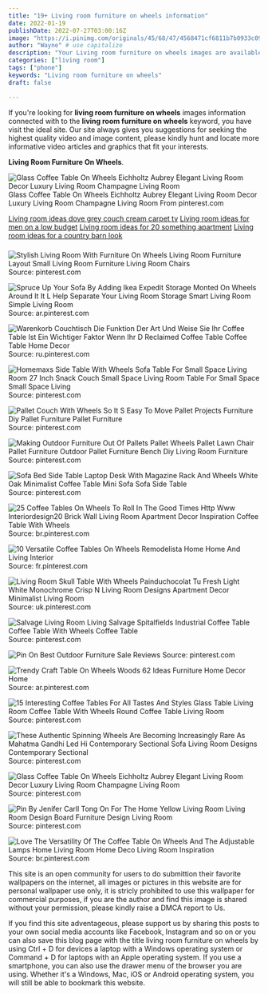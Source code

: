 ```yaml
---
title: "19+ Living room furniture on wheels information"
date: 2022-01-19
publishDate: 2022-07-27T03:00:16Z
image: "https://i.pinimg.com/originals/45/68/47/4568471cf6811b7b0933c09e977e3441.jpg"
author: "Wayne" # use capitalize
description: "Your Living room furniture on wheels images are available in this site. Living room furniture on wheels are a topic that is being searched for and liked by netizens now. You can Get the Living room furniture on wheels files here. Download all royalty-free images."
categories: ["living room"]
tags: ["phone"]
keywords: "Living room furniture on wheels"
draft: false

---
```


If you're looking for **living room furniture on wheels** images information connected with to the **living room furniture on wheels** keyword, you have visit the ideal  site.  Our site always  gives you  suggestions  for seeking  the highest  quality video and image  content, please kindly hunt and locate more informative video articles and graphics  that fit your interests.

**Living Room Furniture On Wheels**. 

![Glass Coffee Table On Wheels Eichholtz Aubrey Elegant Living Room Decor Luxury Living Room Champagne Living Room](https://i.pinimg.com/originals/af/f0/06/aff006c8dfdd47f47938202676669a9e.jpg "Glass Coffee Table On Wheels Eichholtz Aubrey Elegant Living Room Decor Luxury Living Room Champagne Living Room")
Glass Coffee Table On Wheels Eichholtz Aubrey Elegant Living Room Decor Luxury Living Room Champagne Living Room From pinterest.com

[Living room ideas dove grey couch cream carpet tv](/living-room-ideas-dove-grey-couch-cream-carpet-tv/)
[Living room ideas for men on a low budget](/living-room-ideas-for-men-on-a-low-budget/)
[Living room ideas for 20 something apartment](/living-room-ideas-for-20-something-apartment/)
[Living room ideas for a country barn look](/living-room-ideas-for-a-country-barn-look/)



### 

 


![Stylish Living Room With Furniture On Wheels Living Room Furniture Layout Small Living Room Furniture Living Room Chairs](https://i.pinimg.com/originals/53/ea/15/53ea15e271ac067e0f9684f8522428bf.jpg "Stylish Living Room With Furniture On Wheels Living Room Furniture Layout Small Living Room Furniture Living Room Chairs")
Source: pinterest.com

 

![Spruce Up Your Sofa By Adding Ikea Expedit Storage Monted On Wheels Around It It L Help Separate Your Living Room Storage Smart Living Room Simple Living Room](https://i.pinimg.com/originals/07/6d/dd/076ddd64e7c7f31d8806a93c42c43ac7.jpg "Spruce Up Your Sofa By Adding Ikea Expedit Storage Monted On Wheels Around It It L Help Separate Your Living Room Storage Smart Living Room Simple Living Room")
Source: ar.pinterest.com

 

![Warenkorb Couchtisch Die Funktion Der Art Und Weise Sie Ihr Coffee Table Ist Ein Wichtiger Faktor Wenn Ihr D Reclaimed Coffee Table Coffee Table Home Decor](https://i.pinimg.com/originals/cb/39/00/cb39007750c8fc1410799d83c96b8015.jpg "Warenkorb Couchtisch Die Funktion Der Art Und Weise Sie Ihr Coffee Table Ist Ein Wichtiger Faktor Wenn Ihr D Reclaimed Coffee Table Coffee Table Home Decor")
Source: ru.pinterest.com

 

![Homemaxs Side Table With Wheels Sofa Table For Small Space Living Room 27 Inch Snack Couch Small Space Living Room Table For Small Space Small Space Living](https://i.pinimg.com/736x/46/3b/41/463b419f859a5388acdaa24f40b93780.jpg "Homemaxs Side Table With Wheels Sofa Table For Small Space Living Room 27 Inch Snack Couch Small Space Living Room Table For Small Space Small Space Living")
Source: pinterest.com

 

![Pallet Couch With Wheels So It S Easy To Move Pallet Projects Furniture Diy Pallet Furniture Pallet Furniture](https://i.pinimg.com/originals/a7/5c/05/a75c05d2f16ff3dd0fe02eced1a804d3.jpg "Pallet Couch With Wheels So It S Easy To Move Pallet Projects Furniture Diy Pallet Furniture Pallet Furniture")
Source: pinterest.com

 

![Making Outdoor Furniture Out Of Pallets Pallet Wheels Pallet Lawn Chair Pallet Furniture Outdoor Pallet Furniture Bench Diy Living Room Furniture](https://i.pinimg.com/736x/95/14/ec/9514ece5d9d8253e6488d90619d4f887.jpg "Making Outdoor Furniture Out Of Pallets Pallet Wheels Pallet Lawn Chair Pallet Furniture Outdoor Pallet Furniture Bench Diy Living Room Furniture")
Source: pinterest.com

 

![Sofa Bed Side Table Laptop Desk With Magazine Rack And Wheels White Oak Minimalist Coffee Table Mini Sofa Sofa Side Table](https://i.pinimg.com/originals/3c/b0/b3/3cb0b32d22b153032a95b881c3cc33dc.jpg "Sofa Bed Side Table Laptop Desk With Magazine Rack And Wheels White Oak Minimalist Coffee Table Mini Sofa Sofa Side Table")
Source: pinterest.com

 

![25 Coffee Tables On Wheels To Roll In The Good Times Http Www Interiordesign20 Brick Wall Living Room Apartment Decor Inspiration Coffee Table With Wheels](https://i.pinimg.com/originals/6a/30/8f/6a308fc6b8c3f23c50cd3441f52d62a5.jpg "25 Coffee Tables On Wheels To Roll In The Good Times Http Www Interiordesign20 Brick Wall Living Room Apartment Decor Inspiration Coffee Table With Wheels")
Source: br.pinterest.com

 

![10 Versatile Coffee Tables On Wheels Remodelista Home Home And Living Interior](https://i.pinimg.com/originals/3f/52/ad/3f52ad1a87cef2334a8dbc4c2b270f8f.jpg "10 Versatile Coffee Tables On Wheels Remodelista Home Home And Living Interior")
Source: fr.pinterest.com

 

![Living Room Skull Table With Wheels Painduchocolat Tu Fresh Light White Monochrome Crisp N Living Room Designs Apartment Decor Minimalist Living Room](https://i.pinimg.com/564x/96/69/d7/9669d7d2a103e90f067573ccc78a6c9d.jpg "Living Room Skull Table With Wheels Painduchocolat Tu Fresh Light White Monochrome Crisp N Living Room Designs Apartment Decor Minimalist Living Room")
Source: uk.pinterest.com

 

![Salvage Living Room Living Salvage Spitalfields Industrial Coffee Table Coffee Table With Wheels Coffee Table](https://i.pinimg.com/originals/9b/16/a8/9b16a83a414805b3afabf462e28a4063.jpg "Salvage Living Room Living Salvage Spitalfields Industrial Coffee Table Coffee Table With Wheels Coffee Table")
Source: pinterest.com

 

![Pin On Best Outdoor Furniture Sale Reviews](https://i.pinimg.com/originals/ec/34/1d/ec341d1c2aa4336b6290ba5df62377c2.jpg "Pin On Best Outdoor Furniture Sale Reviews")
Source: pinterest.com

 

![Trendy Craft Table On Wheels Woods 62 Ideas Furniture Home Decor Home](https://i.pinimg.com/474x/33/f9/e6/33f9e6d0d423e8fe0202b9dedc3c291d.jpg "Trendy Craft Table On Wheels Woods 62 Ideas Furniture Home Decor Home")
Source: ar.pinterest.com

 

![15 Interesting Coffee Tables For All Tastes And Styles Glass Table Living Room Coffee Table With Wheels Round Coffee Table Living Room](https://i.pinimg.com/originals/16/c9/cb/16c9cb5fa761426a81e1c072bf481b83.jpg "15 Interesting Coffee Tables For All Tastes And Styles Glass Table Living Room Coffee Table With Wheels Round Coffee Table Living Room")
Source: pinterest.com

 

![These Authentic Spinning Wheels Are Becoming Increasingly Rare As Mahatma Gandhi Led Hi Contemporary Sectional Sofa Living Room Designs Contemporary Sectional](https://i.pinimg.com/originals/af/79/5e/af795e73b986c4917db068c95d3ae4b2.jpg "These Authentic Spinning Wheels Are Becoming Increasingly Rare As Mahatma Gandhi Led Hi Contemporary Sectional Sofa Living Room Designs Contemporary Sectional")
Source: pinterest.com

 

![Glass Coffee Table On Wheels Eichholtz Aubrey Elegant Living Room Decor Luxury Living Room Champagne Living Room](https://i.pinimg.com/originals/af/f0/06/aff006c8dfdd47f47938202676669a9e.jpg "Glass Coffee Table On Wheels Eichholtz Aubrey Elegant Living Room Decor Luxury Living Room Champagne Living Room")
Source: pinterest.com

 

![Pin By Jenifer Carll Tong On For The Home Yellow Living Room Living Room Design Board Furniture Design Living Room](https://i.pinimg.com/originals/b4/ba/23/b4ba236fe0be719de1416af619ff4ec1.jpg "Pin By Jenifer Carll Tong On For The Home Yellow Living Room Living Room Design Board Furniture Design Living Room")
Source: pinterest.com

 

![Love The Versatility Of The Coffee Table On Wheels And The Adjustable Lamps Home Living Room Home Deco Living Room Inspiration](https://i.pinimg.com/originals/45/68/47/4568471cf6811b7b0933c09e977e3441.jpg "Love The Versatility Of The Coffee Table On Wheels And The Adjustable Lamps Home Living Room Home Deco Living Room Inspiration")
Source: br.pinterest.com

 

This site is an open community for users to do submittion their favorite wallpapers on the internet, all images or pictures in this website are for personal wallpaper use only, it is stricly prohibited to use this wallpaper for commercial purposes, if you are the author and find this image is shared without your permission, please kindly raise a DMCA report to Us.

If you find this site adventageous, please support us by sharing this posts to your own social media accounts like Facebook, Instagram and so on or you can also save this blog page with the title living room furniture on wheels by using Ctrl + D for devices a laptop with a Windows operating system or Command + D for laptops with an Apple operating system. If you use a smartphone, you can also use the drawer menu of the browser you are using. Whether it's a Windows, Mac, iOS or Android operating system, you will still be able to bookmark this website.
